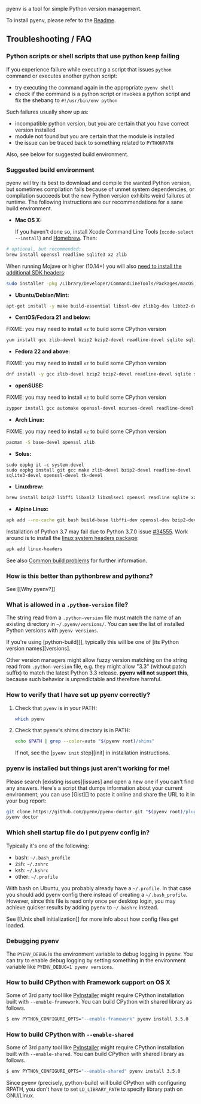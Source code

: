 pyenv is a tool for simple Python version management.

To install pyenv, please refer to the [Readme](https://github.com/pyenv/pyenv/).

## Troubleshooting / FAQ

### Python scripts or shell scripts that use python keep failing

If you experience failure while executing a script that issues `python` command or executes another python script:
 - try executing the command again in the appropriate `pyenv shell`
 - check if the command is a python script or invokes a python script and fix the shebang to `#!/usr/bin/env python`
 
Such failures usually show up as:
  - incompatible python version, but you are certain that you have correct version installed
  - module not found but you are certain that the module is installed
  - the issue can be traced back to something related to `PYTHONPATH`

Also, see below for suggested build environment.

### Suggested build environment

pyenv will try its best to download and compile the wanted Python version,
but sometimes compilation fails because of unmet system dependencies, or
compilation succeeds but the new Python version exhibits weird failures at
runtime. The following instructions are our recommendations for a sane build
environment.

* **Mac OS X:**

  If you haven't done so, install Xcode Command Line Tools
  (`xcode-select --install`) and [Homebrew](http://brew.sh/). Then:

```sh
# optional, but recommended:
brew install openssl readline sqlite3 xz zlib
```

  When running Mojave or higher (10.14+) you will also [need to install the additional SDK headers](https://developer.apple.com/documentation/xcode_release_notes/xcode_10_release_notes#3035624):

```sh
sudo installer -pkg /Library/Developer/CommandLineTools/Packages/macOS_SDK_headers_for_macOS_10.14.pkg -target /
```

* **Ubuntu/Debian/Mint:**

```sh
apt-get install -y make build-essential libssl-dev zlib1g-dev libbz2-dev libreadline-dev libsqlite3-dev wget curl llvm libncurses5-dev xz-utils tk-dev libxml2-dev libxmlsec1-dev libffi-dev
```

* **CentOS/Fedora 21 and below:**

FIXME: you may need to install `xz` to build some CPython version

```sh
yum install gcc zlib-devel bzip2 bzip2-devel readline-devel sqlite sqlite-devel openssl-devel tk-devel libffi-devel
```

* **Fedora 22 and above:**

FIXME: you may need to install `xz` to build some CPython version

```sh
dnf install -y gcc zlib-devel bzip2 bzip2-devel readline-devel sqlite sqlite-devel openssl-devel tk-devel libffi-devel
```

* **openSUSE:**

FIXME: you may need to install `xz` to build some CPython version

```sh
zypper install gcc automake openssl-devel ncurses-devel readline-devel zlib-devel tk-devel libffi-devel
```

* **Arch Linux:**

FIXME: you may need to install `xz` to build some CPython version

```sh
pacman -S base-devel openssl zlib
```

* **Solus:**

```
sudo eopkg it -c system.devel
sudo eopkg install git gcc make zlib-devel bzip2-devel readline-devel sqlite3-devel openssl-devel tk-devel
```

* **Linuxbrew:**

```sh
brew install bzip2 libffi libxml2 libxmlsec1 openssl readline sqlite xz zlib
```

* **Alpine Linux:**

```sh 
apk add --no-cache git bash build-base libffi-dev openssl-dev bzip2-dev zlib-dev readline-dev sqlite-dev 
```

Installation of Python 3.7 may fail due to Python 3.7.0 issue [#34555](https://bugs.python.org/issue34555). Work around is to install the [linux system headers package](https://pkgs.alpinelinux.org/packages?name=linux-headers&branch=edge):

```sh
apk add linux-headers 
```


See also [Common build problems](https://github.com/pyenv/pyenv/wiki/Common-build-problems) for further information.

### How is this better than pythonbrew and pythonz?

See [[Why pyenv?]]

### What is allowed in a `.python-version` file?

The string read from a `.python-version` file must match the name of an existing
directory in `~/.pyenv/versions/`. You can see the list of installed Python
versions with `pyenv versions`.

If you're using [python-build][], typically this will be one of [its Python version
names][versions].

Other version managers might allow fuzzy version matching on the string read
from `.python-version` file, e.g. they might allow "3.3" (without patch suffix)
to match the latest Python 3.3 release. **pyenv will not support this**, because
such behavior is unpredictable and therefore harmful.

### How to verify that I have set up pyenv correctly?

1.  Check that `pyenv` is in your PATH:

    ```sh
    which pyenv
    ```

2.  Check that pyenv's shims directory is in PATH:

    ```sh
    echo $PATH | grep --color=auto "$(pyenv root)/shims"
    ```

    If not, see the [`pyenv init` step][init] in installation instructions.

### pyenv is installed but things just aren't working for me!

Please search [existing issues][issues] and open a new one if you can't find any answers. Here's a script that dumps information about your current environment; you can use [Gist][] to paste it online and share the URL to it in your bug report:

```sh
git clone https://github.com/pyenv/pyenv-doctor.git "$(pyenv root)/plugins/pyenv-doctor"
pyenv doctor
```

### Which shell startup file do I put pyenv config in?

Typically it's one of the following:

* bash: `~/.bash_profile`
* zsh: `~/.zshrc`
* ksh: `~/.kshrc`
* other: `~/.profile`

With bash on Ubuntu, you probably already have a `~/.profile`. In that case you
should add pyenv config there instead of creating a `~/.bash_profile`. However,
since this file is read only once per desktop login, you may achieve quicker
results by adding pyenv to `~/.bashrc` instead.

See [[Unix shell initialization]] for more info about how config files get
loaded.

### Debugging pyenv

The `PYENV_DEBUG` is the environment variable to debug logging in pyenv. You can try to enable debug logging by setting something in the environment variable like `PYENV_DEBUG=1 pyenv versions`.

### How to build CPython with Framework support on OS X

Some of 3rd party tool like [PyInstaller](https://github.com/pyinstaller/pyinstaller) might require CPython installation built with `--enable-framework`. You can build CPython with shared library as follows.

```sh
$ env PYTHON_CONFIGURE_OPTS="--enable-framework" pyenv install 3.5.0
```

### How to build CPython with `--enable-shared`

Some of 3rd party tool like [PyInstaller](https://github.com/pyinstaller/pyinstaller) might require CPython installation built with `--enable-shared`. You can build CPython with shared library as follows.

```sh
$ env PYTHON_CONFIGURE_OPTS="--enable-shared" pyenv install 3.5.0
```

Since pyenv (precisely, python-build) will build CPython with configuring RPATH, you don't have to set `LD_LIBRARY_PATH` to specify library path on GNU/Linux.